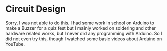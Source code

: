 # Circuit Design

Sorry, I was not able to do this. I had some work in school on Arduino to make a Buzzer for a quiz fest but I mainly worked on soldering and other hardware related works, but I never did any programming with Arduino. So I did not even try this, though I watched some basic videos about Arduino on YouTube.
